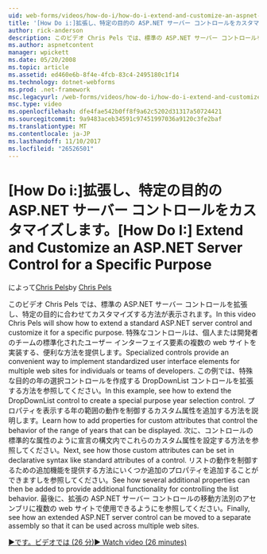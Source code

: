 ```yaml
---
uid: web-forms/videos/how-do-i/how-do-i-extend-and-customize-an-aspnet-server-control-for-a-specific-purpose
title: '[How Do i:]拡張し、特定の目的の ASP.NET サーバー コントロールをカスタマイズする |Microsoft ドキュメント'
author: rick-anderson
description: このビデオ Chris Pels では、標準の ASP.NET サーバー コントロールを拡張し、特定の目的に合わせてカスタマイズする方法が表示されます。 特殊なコントロールは、c を提供しています.
ms.author: aspnetcontent
manager: wpickett
ms.date: 05/20/2008
ms.topic: article
ms.assetid: ed460e6b-8f4e-4fcb-83c4-2495180c1f14
ms.technology: dotnet-webforms
ms.prod: .net-framework
msc.legacyurl: /web-forms/videos/how-do-i/how-do-i-extend-and-customize-an-aspnet-server-control-for-a-specific-purpose
msc.type: video
ms.openlocfilehash: dfe4fae542b0ff8f9a62c5202d31317a50724421
ms.sourcegitcommit: 9a9483aceb34591c97451997036a9120c3fe2baf
ms.translationtype: MT
ms.contentlocale: ja-JP
ms.lasthandoff: 11/10/2017
ms.locfileid: "26526501"
---
```

<a name="how-do-i-extend-and-customize-an-aspnet-server-control-for-a-specific-purpose"></a><span data-ttu-id="6582a-104">[How Do i:]拡張し、特定の目的の ASP.NET サーバー コントロールをカスタマイズします。</span><span class="sxs-lookup"><span data-stu-id="6582a-104">[How Do I:] Extend and Customize an ASP.NET Server Control for a Specific Purpose</span></span>
====================
<span data-ttu-id="6582a-105">によって[Chris Pels](https://twitter.com/chrispels)</span><span class="sxs-lookup"><span data-stu-id="6582a-105">by [Chris Pels](https://twitter.com/chrispels)</span></span>

<span data-ttu-id="6582a-106">このビデオ Chris Pels では、標準の ASP.NET サーバー コントロールを拡張し、特定の目的に合わせてカスタマイズする方法が表示されます。</span><span class="sxs-lookup"><span data-stu-id="6582a-106">In this video Chris Pels will show how to extend a standard ASP.NET server control and customize it for a specific purpose.</span></span> <span data-ttu-id="6582a-107">特殊なコントロールは、個人または開発者のチームの標準化されたユーザー インターフェイス要素の複数の web サイトを実装する、便利な方法を提供します。</span><span class="sxs-lookup"><span data-stu-id="6582a-107">Specialized controls provide an convenient way to implement standardized user interface elements for multiple web sites for individuals or teams of developers.</span></span> <span data-ttu-id="6582a-108">この例では、特殊な目的の年の選択コントロールを作成する DropDownList コントロールを拡張する方法を参照してください。</span><span class="sxs-lookup"><span data-stu-id="6582a-108">In this example, see how to extend the DropDownList control to create a special purpose year selection control.</span></span> <span data-ttu-id="6582a-109">プロパティを表示する年の範囲の動作を制御するカスタム属性を追加する方法を説明します。</span><span class="sxs-lookup"><span data-stu-id="6582a-109">Learn how to add properties for custom attributes that control the behavior of the range of years that can be displayed.</span></span> <span data-ttu-id="6582a-110">次に、コントロールの標準的な属性のように宣言の構文内でこれらのカスタム属性を設定する方法を参照してください。</span><span class="sxs-lookup"><span data-stu-id="6582a-110">Next, see how those custom attributes can be set in declarative syntax like standard attributes of a control.</span></span> <span data-ttu-id="6582a-111">リストの動作を制御するための追加機能を提供する方法にいくつか追加のプロパティを追加することができますしを参照してください。</span><span class="sxs-lookup"><span data-stu-id="6582a-111">See how several additional properties can then be added to provide additional functionality for controlling the list behavior.</span></span> <span data-ttu-id="6582a-112">最後に、拡張の ASP.NET サーバー コントロールの移動方法別のアセンブリに複数の web サイトで使用できるようにを参照してください。</span><span class="sxs-lookup"><span data-stu-id="6582a-112">Finally, see how an extended ASP.NET server control can be moved to a separate assembly so that it can be used across multiple web sites.</span></span>

[<span data-ttu-id="6582a-113">&#9654;です。ビデオでは (26 分)</span><span class="sxs-lookup"><span data-stu-id="6582a-113">&#9654; Watch video (26 minutes)</span></span>](https://channel9.msdn.com/Blogs/ASP-NET-Site-Videos/how-do-i-extend-and-customize-an-aspnet-server-control-for-a-specific-purpose)
